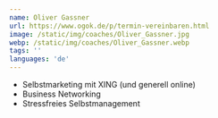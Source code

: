 ```yaml
---
name: Oliver Gassner
url: https://www.ogok.de/p/termin-vereinbaren.html
image: /static/img/coaches/Oliver_Gassner.jpg
webp: /static/img/coaches/Oliver_Gassner.webp
tags: ''
languages: 'de'
---
```


<ul><li>Selbstmarketing mit XING (und generell online)</li><li>Business Networking</li><li>Stressfreies Selbstmanagement</li></ul>